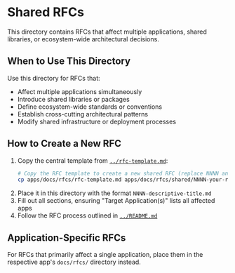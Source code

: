 # Shared RFCs

This directory contains RFCs that affect multiple applications, shared libraries, or ecosystem-wide architectural decisions.

## When to Use This Directory

Use this directory for RFCs that:

- Affect multiple applications simultaneously
- Introduce shared libraries or packages
- Define ecosystem-wide standards or conventions
- Establish cross-cutting architectural patterns
- Modify shared infrastructure or deployment processes

## How to Create a New RFC

1. Copy the central template from [`../rfc-template.md`](../rfc-template.md):
   ```bash
   # Copy the RFC template to create a new shared RFC (replace NNNN and title)
   cp apps/docs/rfcs/rfc-template.md apps/docs/rfcs/shared/NNNN-your-rfc-title.md
   ```
2. Place it in this directory with the format `NNNN-descriptive-title.md`
3. Fill out all sections, ensuring "Target Application(s)" lists all affected apps
4. Follow the RFC process outlined in [`../README.md`](../README.md)

## Application-Specific RFCs

For RFCs that primarily affect a single application, place them in the respective app's `docs/rfcs/` directory instead.
